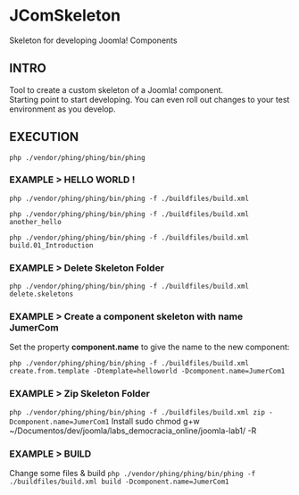 # JComSkeleton
Skeleton for developing Joomla! Components

## INTRO

Tool to create a custom skeleton of a Joomla! component.  
Starting point to start developing.
You can even roll out changes to your test environment as you develop.

## EXECUTION

`php ./vendor/phing/phing/bin/phing`

### EXAMPLE > HELLO WORLD !

`php ./vendor/phing/phing/bin/phing -f ./buildfiles/build.xml`

`php ./vendor/phing/phing/bin/phing -f ./buildfiles/build.xml another_hello`

`php ./vendor/phing/phing/bin/phing -f ./buildfiles/build.xml build.01_Introduction`

### EXAMPLE > Delete Skeleton Folder

`php ./vendor/phing/phing/bin/phing -f ./buildfiles/build.xml delete.skeletons`

### EXAMPLE > Create a component skeleton with name JumerCom
Set the property **component.name** to give the name to the new component:

`php ./vendor/phing/phing/bin/phing -f ./buildfiles/build.xml create.from.template -Dtemplate=helloworld -Dcomponent.name=JumerCom1`

### EXAMPLE > Zip Skeleton Folder
`php ./vendor/phing/phing/bin/phing -f ./buildfiles/build.xml zip -Dcomponent.name=JumerCom1`
Install
sudo chmod g+w ~/Documentos/dev/joomla/labs_democracia_online/joomla-lab1/ -R

### EXAMPLE > BUILD
Change some files & build
`php ./vendor/phing/phing/bin/phing -f ./buildfiles/build.xml build -Dcomponent.name=JumerCom1`